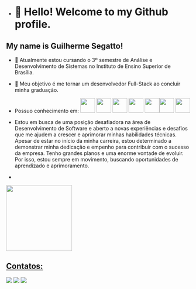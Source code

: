 - # 👋 Hello! Welcome to my Github profile.
## My name is Guilherme Segatto!

- 🔭 Atualmente estou cursando o 3º semestre de Análise e Desenvolvimento de Sistemas no Instituto de Ensino Superior de Brasília.

- 🌱 Meu objetivo é me tornar um desenvolvedor Full-Stack ao concluir minha graduação.
- Possuo conhecimento em:
 <img src="https://cdn.jsdelivr.net/gh/devicons/devicon/icons/html5/html5-plain-wordmark.svg" width="40" height="40" /> <img src="https://cdn.jsdelivr.net/gh/devicons/devicon/icons/css3/css3-plain-wordmark.svg" width="40" height="40" /> <img src="https://cdn.jsdelivr.net/gh/devicons/devicon/icons/javascript/javascript-plain.svg" width="40" height="40" /> <img src="https://cdn.jsdelivr.net/gh/devicons/devicon/icons/mysql/mysql-plain-wordmark.svg" width="40" height="40" />  <img src="https://cdn.jsdelivr.net/gh/devicons/devicon/icons/bootstrap/bootstrap-plain.svg" width="40" height="40" /><img src="https://cdn.jsdelivr.net/gh/devicons/devicon/icons/angularjs/angularjs-plain.svg" width="40" height="40" /> <img src="https://cdn.jsdelivr.net/gh/devicons/devicon/icons/react/react-original.svg" width="40" height="40" />
          

- Estou em busca de uma posição desafiadora na área de Desenvolvimento de Software e aberto a novas experiências e desafios que me ajudem a crescer e aprimorar minhas habilidades técnicas. Apesar de estar no início da minha carreira, estou determinado a demonstrar minha dedicação e empenho para contribuir com o sucesso da empresa. Tenho grandes planos e uma enorme vontade de evoluir. Por isso, estou sempre em movimento, buscando oportunidades de aprendizado e aprimoramento.
- <div>
<a href="https://github.com/GuilhermeSegattoo">
<img loading="lazy" height="180em" src="https://github-readme-stats.vercel.app/api/top-langs/?username=GuilhermeSegattoo&layout=compact&langs_count=7&theme=dracula"/>

</div>

## Contatos:

<div>
<a href="https://instagram.com/segattooow/" target="_blank"><img loading="lazy" src="https://img.shields.io/badge/-Instagram-%23E4405F?style=for-the-badge&logo=instagram&logoColor=white" target="_blank"></a>
<a href = "mailto:segattooguilherme@gmail.com"><img loading="lazy" src="https://img.shields.io/badge/Gmail-D14836?style=for-the-badge&logo=gmail&logoColor=white" target="_blank"></a>
<a href="https://www.linkedin.com/in/guilhermesegatto/" target="_blank"><img loading="lazy" src="https://img.shields.io/badge/-LinkedIn-%230077B5?style=for-the-badge&logo=linkedin&logoColor=white" target="_blank"></a>   
</div>


